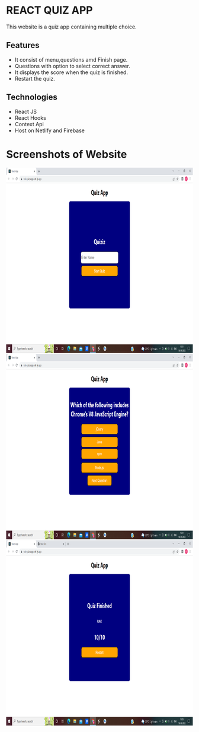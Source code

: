 # REACT QUIZ APP
This website is a quiz app containing multiple choice.

## Features
* It consist of menu,questions amd Finish page.
* Questions with option to select correct  answer.
* It displays the score when the quiz is finished.
* Restart the quiz.

## Technologies
* React JS 
* React Hooks
* Context Api
* Host on Netlify and Firebase

# Screenshots of Website

<img src="images/menu_page.png" height="500px"/>

<img src="images/questions_page.png" height="500px"/>

<img src="images/finish_page.png" height="500px"/>
